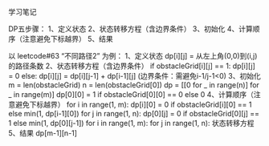 学习笔记

DP五步骤：
1、定义状态
2、状态转移方程（含边界条件）
3、初始化
4、计算顺序（注意避免下标越界）
5、结果

以 leetcode#63 “不同路径2” 为例：
1、定义状态
    dp[i][j] = 从左上角(0,0)到(i,j)的路径条数
2、状态转移方程（含边界条件）
    if obstacleGrid[i][j] == 1:
        dp[i][j] = 0
    else:
        dp[i][j] = dp[i][j-1] + dp[i-1][j]
    (边界条件：需避免i-1/j-1<0)
3、初始化
    m = len(obstacleGrid)
    n = len(obstacleGrid[0])
    dp = [[0 for _ in range(n)] for _ in range(m)]
    dp[0][0] = 1 if obstacleGrid[0][0] == 0 else 0
4、计算顺序（注意避免下标越界）
    for i in range(1, m):
        dp[i][0] = 0 if obstacleGrid[i][0] == 1 else min(1, dp[i-1][0])
    for j in range(1, n):
        dp[0][j] = 0 if obstacleGrid[0][j] == 1 else min(1, dp[0][j-1])
    for i in range(1, m):
        for j in range(1, n):
            状态转移方程
5、结果
    dp[m-1][n-1]
